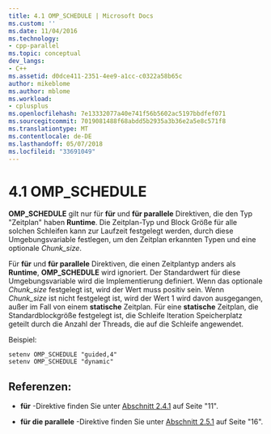```yaml
---
title: 4.1 OMP_SCHEDULE | Microsoft Docs
ms.custom: ''
ms.date: 11/04/2016
ms.technology:
- cpp-parallel
ms.topic: conceptual
dev_langs:
- C++
ms.assetid: d0dce411-2351-4ee9-a1cc-c0322a58b65c
author: mikeblome
ms.author: mblome
ms.workload:
- cplusplus
ms.openlocfilehash: 7e13332077a40e741f56b5602ac5197bbdfef071
ms.sourcegitcommit: 7019081488f68abdd5b2935a3b36e2a5e8c571f8
ms.translationtype: MT
ms.contentlocale: de-DE
ms.lasthandoff: 05/07/2018
ms.locfileid: "33691049"
---
```

# <a name="41-ompschedule"></a>4.1 OMP_SCHEDULE
**OMP_SCHEDULE** gilt nur für **für** und **für parallele** Direktiven, die den Typ "Zeitplan" haben **Runtime**. Die Zeitplan-Typ und Block Größe für alle solchen Schleifen kann zur Laufzeit festgelegt werden, durch diese Umgebungsvariable festlegen, um den Zeitplan erkannten Typen und eine optionale *Chunk_size*.  
  
 Für **für** und **für parallele** Direktiven, die einen Zeitplantyp anders als **Runtime**, **OMP_SCHEDULE** wird ignoriert. Der Standardwert für diese Umgebungsvariable wird die Implementierung definiert. Wenn das optionale *Chunk_size* festgelegt ist, wird der Wert muss positiv sein. Wenn *Chunk_size* ist nicht festgelegt ist, wird der Wert 1 wird davon ausgegangen, außer im Fall von einem **statische** Zeitplan. Für eine **statische** Zeitplan, die Standardblockgröße festgelegt ist, die Schleife Iteration Speicherplatz geteilt durch die Anzahl der Threads, die auf die Schleife angewendet.  
  
 Beispiel:  
  
```  
setenv OMP_SCHEDULE "guided,4"  
setenv OMP_SCHEDULE "dynamic"  
```  
  
## <a name="cross-references"></a>Referenzen:  
  
-   **für** -Direktive finden Sie unter [Abschnitt 2.4.1](../../parallel/openmp/2-4-1-for-construct.md) auf Seite "11".  
  
-   **für die parallele** -Direktive finden Sie unter [Abschnitt 2.5.1](../../parallel/openmp/2-5-1-parallel-for-construct.md) auf Seite "16".
